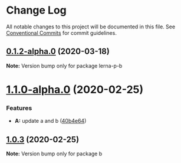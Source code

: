 # Change Log

All notable changes to this project will be documented in this file.
See [Conventional Commits](https://conventionalcommits.org) for commit guidelines.

## [0.1.2-alpha.0](https://github.com/erraX/test-lerna/compare/v0.1.1-alpha.0...v0.1.2-alpha.0) (2020-03-18)

**Note:** Version bump only for package lerna-p-b





# [1.1.0-alpha.0](https://github.com/erraX/test-lerna/compare/b@1.0.3...b@1.1.0-alpha.0) (2020-02-25)


### Features

* **A:** update a and b ([40b4e64](https://github.com/erraX/test-lerna/commit/40b4e6459325a56775c2b6ed57e8ddcf19d8210e))





## [1.0.3](https://github.com/erraX/test-lerna/compare/b@1.0.2...b@1.0.3) (2020-02-25)

**Note:** Version bump only for package b
